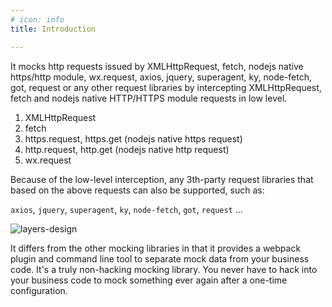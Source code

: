 ```yaml
---
# icon: info
title: Introduction

---
```

It mocks http requests issued by XMLHttpRequest, fetch, nodejs native https/http module,
wx.request, axios, jquery, superagent, ky, node-fetch, got, request or any other request
libraries by intercepting XMLHttpRequest, fetch and nodejs native HTTP/HTTPS module
requests in low level.

1. XMLHttpRequest <span class="iconfont icon-chrome"></span>
2. fetch <span class="iconfont icon-chrome"></span>
3. https.request, https.get (nodejs native https request) <span class="iconfont icon-nodeJS"></span>
4. http.request, http.get (nodejs native http request) <span class="iconfont icon-nodeJS"></span>
5. wx.request <span class="iconfont icon-wechat"></span>

Because of the low-level interception, any 3th-party request libraries that
based on the above requests can also be supported, such as:

`axios`, `jquery`, `superagent`, `ky`, `node-fetch`, `got`, `request` ...

![layers-design](/http-request-mock-homepage/imgs/layers-design.png)

It differs from the other mocking libraries in that it provides a webpack plugin and command line tool
to separate mock data from your business code. It's a truly non-hacking mocking library. You never have
to hack into your business code to mock something ever again after a one-time configuration.
